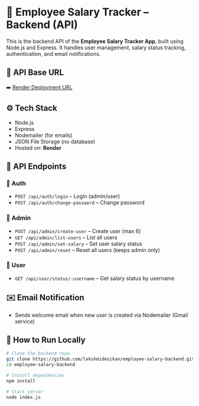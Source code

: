 # 💼 Employee Salary Tracker – Backend (API)

This is the backend API of the **Employee Salary Tracker App**, built using Node.js and Express. It handles user management, salary status tracking, authentication, and email notifications.

## 🔗 API Base URL
➡️ [Render Deployment URL](https://employee-salary-backend.onrender.com)  


## ⚙️ Tech Stack
- Node.js
- Express
- Nodemailer (for emails)
- JSON File Storage (no database)
- Hosted on: **Render**

## 📁 API Endpoints

### 🔐 Auth
- `POST /api/auth/login` – Login (admin/user)
- `POST /api/auth/change-password` – Change password

### 🧑 Admin
- `POST /api/admin/create-user` – Create user (max 6)
- `GET /api/admin/list-users` – List all users
- `POST /api/admin/set-salary` – Set user salary status
- `POST /api/admin/reset` – Reset all users (keeps admin only)

### 👤 User
- `GET /api/user/status/:username` – Get salary status by username

## ✉️ Email Notification
- Sends welcome email when new user is created via Nodemailer (Gmail service)

## 🧪 How to Run Locally

```bash
# Clone the backend repo
git clone https://github.com/lakshmidesikan/employee-salary-backend.git
cd employee-salary-backend

# Install dependencies
npm install

# Start server
node index.js
